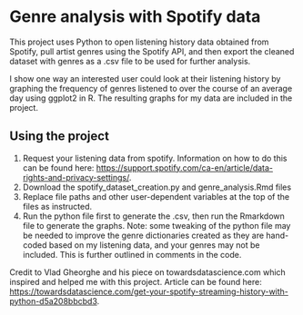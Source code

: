 # Genre analysis with Spotify data

This project uses Python to open listening history data obtained from Spotify, pull artist genres using the Spotify API, and then export the cleaned dataset with genres as a .csv file to be used for further analysis.

I show one way an interested user could look at their listening history by graphing the frequency of genres listened to over the course of an average day using ggplot2 in R. The resulting graphs for my data are included in the project.

## Using the project

1. Request your listening data from spotify. Information on how to do this can be found here: https://support.spotify.com/ca-en/article/data-rights-and-privacy-settings/.
2. Download the spotify_dataset_creation.py and genre_analysis.Rmd files
3. Replace file paths and other user-dependent variables at the top of the files as instructed.
4. Run the python file first to generate the .csv, then run the Rmarkdown file to generate the graphs.
   Note: some tweaking of the python file may be needed to improve the genre dictionaries created as they are hand-coded based on my listening data, and your genres may not be included. This is further outlined in comments in the code.


Credit to Vlad Gheorghe and his piece on towardsdatascience.com which inspired and helped me with this project. Article can be found here: https://towardsdatascience.com/get-your-spotify-streaming-history-with-python-d5a208bbcbd3.
